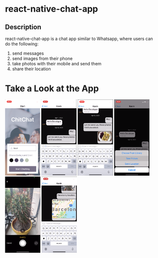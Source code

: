 # react-native-chat-app

## Description
react-native-chat-app is a chat app similar to Whatsapp, where users can do the following:

1) send messages 
2) send images from their phone  
3) take photos with their mobile and send them
4) share their location

# Take a Look at the App
<img src="readme-images/img1.png" height="250" />
<img src="readme-images/img2.png" height="250" />
<img src="readme-images/img3.png" height="250" />
<img src="readme-images/img4.png" height="250" />
<img src="readme-images/img5.png" height="250" />
<img src="readme-images/img6.png" height="250" />


